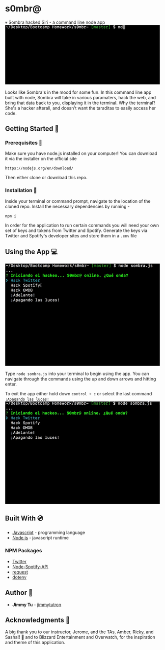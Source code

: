 # s0mbr@
:skull: Sombra hacked Siri - a command line node app
![demo](demo1.gif)

Looks like Sombra's in the mood for some fun. In this command line app built with node, Sombra will take in various paramaters, hack the web, and bring that data back to you, displaying it in the terminal. Why the terminal? She's a hacker afterall, and doesn't want the taraditas to easily access her code. 

## Getting Started :floppy_disk:

### Prerequisites :open_file_folder:
Make sure you have node.js installed on your computer! You can download it via the installer on the official site
```
https://nodejs.org/en/download/
```
Then either clone or download this repo.

### Installation :file_folder:
Inside your terminal or command prompt, navigate to the location of the cloned repo. Install the necessary dependencies by running - 
```
npm i
```
In order for the application to run certain commands you will need your own set of keys and tokens from Twitter and Spotify. Generate the keys via Twitter and Spotify's developer sites and store them in a `.env` file

## Using the App :computer:
![demo2](demo2.gif)

Type `node sombra.js` into your terminal to begin using the app. You can navigate through the commands using the up and down arrows and hitting enter. 

To exit the app either hold down `control + c` or select the last command `¡Apagando las luces!`
![demo3](demo3.gif)

## Built With :cd:
* [Javascript](https://www.javascript.com/) - programming language
* [Node.js](https://nodejs.org/en/) - javascript runtime

### NPM Packages
* [Twitter](https://www.npmjs.com/package/twitter)
* [Node-Spotify-API](https://www.npmjs.com/package/node-spotify-api)
* [request](https://www.npmjs.com/package/request)
* [dotenv](https://www.npmjs.com/package/dotenv)

## Author :key:
* **Jimmy Tu** - [jimmytutron](https://github.com/jimmytutron)


## Acknowledgments :pray:
A big thank you to our instructor, Jerome, and the TAs, Amber, Ricky, and Sasha!!  :grimacing:
and to Blizzard Entertainment and Overwatch, for the inspiration and theme of this application.
